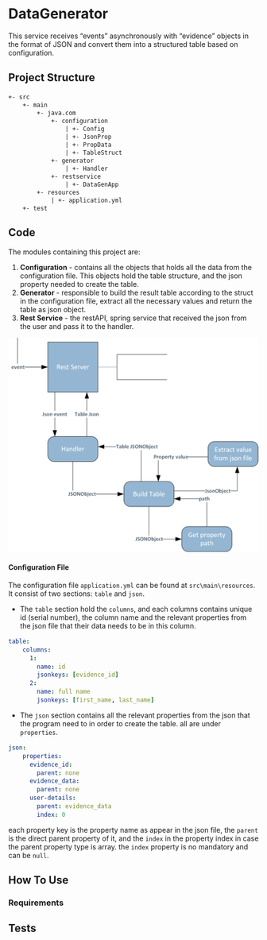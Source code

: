 # DataGenerator
This service receives “events” asynchronously with “evidence” objects in the format of JSON and convert them into a structured table based on configuration.
## Project Structure
```$xslt
+- src
    +- main
        +- java.com
            +- configuration
                | +- Config
                | +- JsonProp
                | +- PropData
                | +- TableStruct
            +- generator
                | +- Handler
            +- restservice
                | +- DataGenApp
        +- resources
            | +- application.yml
    +- test
```
## Code
The modules containing this project are:
1. **Configuration** - contains all the objects that holds all the data from the configuration file.
This objects hold the table structure, and the json property needed to create the table. 
1. **Generator** - responsible to build the result table according to the struct in the configuration file, extract all the necessary values and return the table as json object. 
1. **Rest Service** - the restAPI, spring service that received the json from the user and pass it to the handler.
<img src="images/dataflow.png">

#### Configuration File
The configuration file `application.yml` can be found at `src\main\resources`.
It consist of two sections: `table` and `json`.
*  The `table` section hold the `columns`, and each columns contains unique id (serial number), the column name and the relevant properties from the json file that their data needs to be in this column.
```yaml
table:
    columns:
      1:
        name: id
        jsonkeys: [evidence_id]
      2:
        name: full name
        jsonkeys: [first_name, last_name]
```
* The `json` section contains all the relevant properties from the json that the program need to in order to create the table.
all are under `properties`.
```yaml
json:
    properties:
      evidence_id:
        parent: none
      evidence_data:
        parent: none
      user-details:
        parent: evidence_data
        index: 0
```
each property key is the property name as appear in the json file, the `parent` is the direct parent property of it, and the `index` in the property index in case the parent property type is array.
the `index` property is no mandatory and can be `null`.
## How To Use
### Requirements
## Tests


